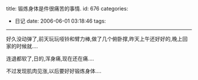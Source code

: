 title: 锻炼身体是件很痛苦的事情.
id: 676
categories:
  - 日记
date: 2006-06-01 03:18:46
tags:
---

好久没动弹了,前天玩玩哑铃和臂力棒,做了几个俯卧撑,昨天上午还好好的,晚上回家的时候就....

连退都软了,日的,浑身痛,现在还在痛....

不过发现肌肉见涨,以后要好好锻炼身体....